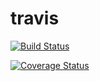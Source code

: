 # travis

[![Build Status](https://travis-ci.com/agustinprieto50/travis.svg?branch=master)](https://travis-ci.com/agustinprieto50/travis)

[![Coverage Status](https://coveralls.io/repos/github/agustinprieto50/travis/badge.svg?branch=master)](https://coveralls.io/github/agustinprieto50/travis?branch=master)